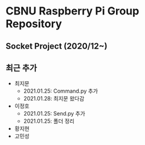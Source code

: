 # CBNU Raspberry Pi Group Repository



## Socket Project (2020/12~)


## 최근 추가
  * 최지문
    * 2021.01.25: Command.py 추가
    * 2021.01.28: 최지문 왔다감
  * 이정호
    * 2021.01.25: Send.py 추가
    * 2021.01.25: 폴더 정리
  * 황지현
  * 고민성
    

